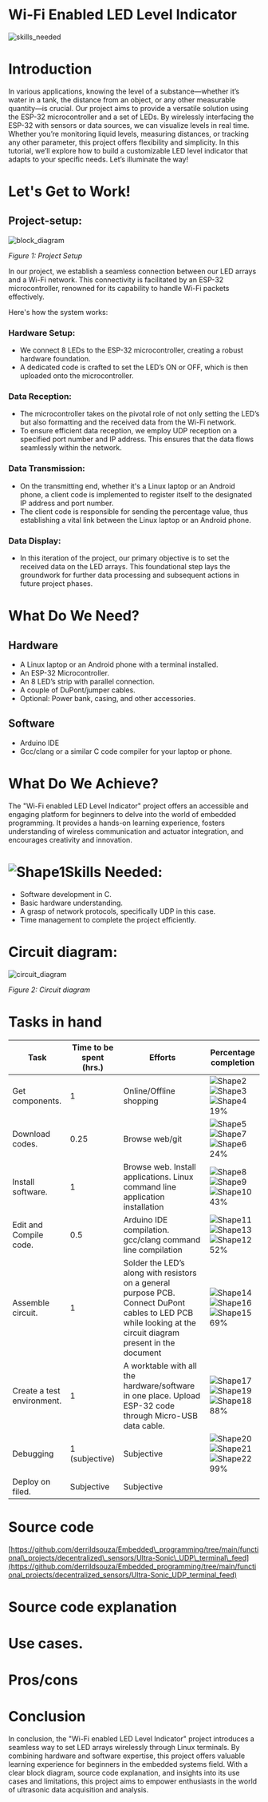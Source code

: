 
##
# Wi-Fi Enabled LED Level Indicator

![skills_needed](https://github.com/derrildsouza/Embedded_programming/assets/64513486/799a72c5-9c5d-4225-a5db-5dbc7571a644)

# Introduction

In various applications, knowing the level of a substance—whether it’s water in a tank, the distance from an object, or any other measurable quantity—is crucial. Our project aims to provide a versatile solution using the ESP-32 microcontroller and a set of LEDs.
By wirelessly interfacing the ESP-32 with sensors or data sources, we can visualize levels in real time. Whether you’re monitoring liquid levels, measuring distances, or tracking any other parameter, this project offers flexibility and simplicity.
In this tutorial, we’ll explore how to build a customizable LED level indicator that adapts to your specific needs. Let’s illuminate the way!


# Let's Get to Work!

## Project-setup:

![block_diagram](https://github.com/derrildsouza/Embedded_programming/assets/64513486/70e3d611-fcf3-4fba-a3e9-0cde90cf299b)

_Figure 1: Project Setup_

In our project, we establish a seamless connection between our LED arrays and a Wi-Fi network. This connectivity is facilitated by an ESP-32 microcontroller, renowned for its capability to handle Wi-Fi packets effectively. 

Here's how the system works:

### Hardware Setup:

- We connect 8 LEDs to the ESP-32 microcontroller, creating a robust hardware foundation.
- A dedicated code is crafted to set the LED’s ON or OFF, which is then uploaded onto the microcontroller.

### Data Reception:

-	The microcontroller takes on the pivotal role of not only setting the LED’s but also formatting and the received data from the Wi-Fi network.
-	To ensure efficient data reception, we employ UDP reception on a specified port number and IP address. This ensures that the data flows seamlessly within the network.


### Data Transmission:

-	On the transmitting end, whether it's a Linux laptop or an Android phone, a client code is implemented to register itself to the designated IP address and port number.
-	The client code is responsible for sending the percentage value, thus establishing a vital link between the Linux laptop or an Android phone.


### Data Display:

- In this iteration of the project, our primary objective is to set the received data on the LED arrays. This foundational step lays the groundwork for further data processing and subsequent actions in future project phases.

# What Do We Need?

##   Hardware

-	A Linux laptop or an Android phone with a terminal installed.
-	An ESP-32 Microcontroller.
-	An 8 LED’s strip with parallel connection.
-	A couple of DuPont/jumper cables.
-	Optional: Power bank, casing, and other accessories.


##   Software

- Arduino IDE
- Gcc/clang or a similar C code compiler for your laptop or phone.


# What Do We Achieve?

The "Wi-Fi enabled LED Level Indicator" project offers an accessible and engaging platform for beginners to delve into the world of embedded programming. It provides a hands-on learning experience, fosters understanding of wireless communication and actuator integration, and encourages creativity and innovation.

# ![Shape1](RackMultipart20231104-1-q0pu2j_html_dd0215582b2d4580.gif)Skills Needed:

- Software development in C.
- Basic hardware understanding.
- A grasp of network protocols, specifically UDP in this case.
- Time management to complete the project efficiently.


# Circuit diagram:

![circuit_diagram](https://github.com/derrildsouza/Embedded_programming/assets/64513486/d32f9125-9231-4492-9121-7af729a35770)

_Figure 2: Circuit diagram_

# Tasks in hand

| **Task** | **Time to be spent (hrs.)** | **Efforts** | **Percentage completion** |
| --- | --- | --- | --- |
| Get components.| 1 | Online/Offline shopping | ![Shape2](RackMultipart20231104-1-q0pu2j_html_7619206be0902667.gif) ![Shape3](RackMultipart20231104-1-q0pu2j_html_edc20ebd0af580ac.gif) ![Shape4](RackMultipart20231104-1-q0pu2j_html_46d769e70c68925.gif)19%|
| Download codes.| 0.25 | Browse web/git | ![Shape5](RackMultipart20231104-1-q0pu2j_html_6d048574a80f0a4b.gif) ![Shape7](RackMultipart20231104-1-q0pu2j_html_edc20ebd0af580ac.gif) ![Shape6](RackMultipart20231104-1-q0pu2j_html_5ff0d7084cb1e963.gif)24%|
| Install software. | 1 | Browse web. Install applications. Linux command line application installation | ![Shape8](RackMultipart20231104-1-q0pu2j_html_7619206be0902667.gif) ![Shape9](RackMultipart20231104-1-q0pu2j_html_edc20ebd0af580ac.gif) ![Shape10](RackMultipart20231104-1-q0pu2j_html_488a7c9a3001bc0c.gif)43%|
| Edit and Compile code.| 0.5 | Arduino IDE compilation. gcc/clang command line compilation | ![Shape11](RackMultipart20231104-1-q0pu2j_html_7619206be0902667.gif) ![Shape13](RackMultipart20231104-1-q0pu2j_html_edc20ebd0af580ac.gif) ![Shape12](RackMultipart20231104-1-q0pu2j_html_1bf18397f805ffa.gif)52%|
| Assemble circuit.| 1 | Solder the LED’s along with resistors on a general purpose PCB. Connect DuPont cables to LED PCB while looking at the circuit diagram present in the document| ![Shape14](RackMultipart20231104-1-q0pu2j_html_7619206be0902667.gif) ![Shape16](RackMultipart20231104-1-q0pu2j_html_edc20ebd0af580ac.gif) ![Shape15](RackMultipart20231104-1-q0pu2j_html_7232abd1f4d9c016.gif)69%|
| Create a test environment.| 1 | A worktable with all the hardware/software in one place. Upload ESP-32 code through Micro-USB data cable. | ![Shape17](RackMultipart20231104-1-q0pu2j_html_7619206be0902667.gif) ![Shape19](RackMultipart20231104-1-q0pu2j_html_edc20ebd0af580ac.gif) ![Shape18](RackMultipart20231104-1-q0pu2j_html_44533c3bdfb0e7fd.gif)88%|
| Debugging| 1 (subjective) | Subjective | ![Shape20](RackMultipart20231104-1-q0pu2j_html_7619206be0902667.gif) ![Shape21](RackMultipart20231104-1-q0pu2j_html_edc20ebd0af580ac.gif) ![Shape22](RackMultipart20231104-1-q0pu2j_html_9e070da5b4c4402f.gif)99%|
| Deploy on filed.| Subjective | Subjective ||

# Source code

[https://github.com/derrildsouza/Embedded\_programming/tree/main/functional\_projects/decentralized\_sensors/Ultra-Sonic\_UDP\_terminal\_feed](https://github.com/derrildsouza/Embedded_programming/tree/main/functional_projects/decentralized_sensors/Ultra-Sonic_UDP_terminal_feed)

# Source code explanation

# Use cases.

# Pros/cons

# Conclusion

In conclusion, the "Wi-Fi enabled LED Level Indicator" project introduces a seamless way to set LED arrays wirelessly through Linux terminals. By combining hardware and software expertise, this project offers valuable learning experience for beginners in the embedded systems field. With a clear block diagram, source code explanation, and insights into its use cases and limitations, this project aims to empower enthusiasts in the world of ultrasonic data acquisition and analysis.

